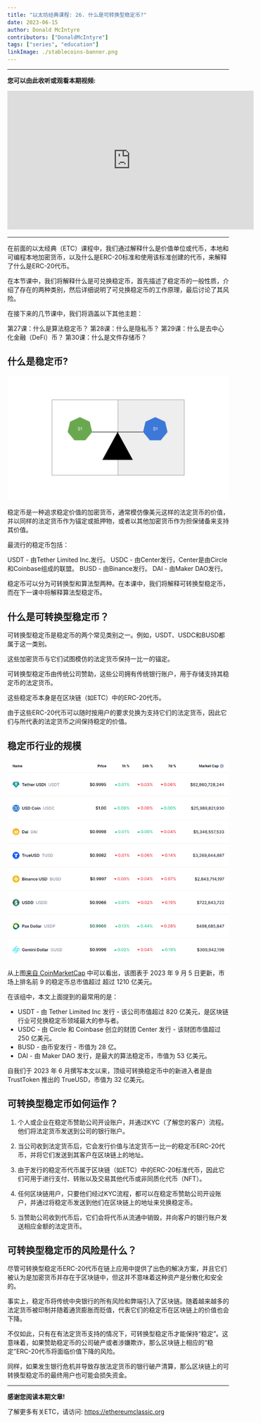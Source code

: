 ```yaml
---
title: "以太坊经典课程: 26. 什么是可转换型稳定币?"
date: 2023-06-15
author: Donald McIntyre
contributors: ["DonaldMcIntyre"]
tags: ["series", "education"]
linkImage: ./stablecoins-banner.png
---
```


---
**您可以由此收听或观看本期视频:**

<iframe width="560" height="315" src="https://www.youtube.com/embed/PbRULweED5o" title="YouTube video player" frameborder="0" allow="accelerometer; autoplay; clipboard-write; encrypted-media; gyroscope; picture-in-picture; web-share" allowfullscreen></iframe>

---

在前面的以太经典（ETC）课程中，我们通过解释什么是价值单位或代币，本地和可编程本地加密货币，以及什么是ERC-20标准和使用该标准创建的代币，来解释了什么是ERC-20代币。

在本节课中，我们将解释什么是可兑换稳定币，首先描述了稳定币的一般性质，介绍了存在的两种类别，然后详细说明了可兑换稳定币的工作原理，最后讨论了其风险。

在接下来的几节课中，我们将涵盖以下其他主题：

第27课：什么是算法稳定币？
第28课：什么是隐私币？
第29课：什么是去中心化金融（DeFi）币？
第30课：什么是文件存储币？

## 什么是稳定币?

![稳定币是与法定货币挂钩的](./1.png)

稳定币是一种追求稳定价值的加密货币，通常模仿像美元这样的法定货币的价值，并以同样的法定货币作为锚定或抵押物，或者以其他加密货币作为担保储备来支持其价值。

最流行的稳定币包括：

USDT - 由Tether Limited Inc.发行。
USDC - 由Center发行，Center是由Circle和Coinbase组成的联盟。
BUSD - 由Binance发行。
DAI - 由Maker DAO发行。

稳定币可以分为可转换型和算法型两种。在本课中，我们将解释可转换型稳定币，而在下一课中将解释算法型稳定币。

## 什么是可转换型稳定币？

可转换型稳定币是稳定币的两个常见类别之一。例如，USDT、USDC和BUSD都属于这一类别。

这些加密货币与它们试图模仿的法定货币保持一比一的锚定。

可转换型稳定币由传统公司赞助，这些公司拥有传统银行账户，用于存储支持其稳定币的法定货币。

这些稳定币本身是在区块链（如ETC）中的ERC-20代币。

由于这些ERC-20代币可以随时按用户的要求兑换为支持它们的法定货币，因此它们与所代表的法定货币之间保持稳定的价值。 

## 稳定币行业的规模

![稳定币领域。 更新于 2023 年 9 月 5 日。](22.png)

从上图[来自 CoinMarketCap](https://coinmarketcap.com/view/stablecoin/) 中可以看出，该图表于 2023 年 9 月 5 日更新，市场上排名前 9 的稳定币总市值超过 超过 1210 亿美元。

在该组中，本文上面提到的最常用的是：

- USDT - 由 Tether Limited Inc 发行 - 该公司市值超过 820 亿美元，是区块链行业可兑换稳定币领域最大的参与者。
- USDC - 由 Circle 和 Coinbase 创立的财团 Center 发行 - 该财团市值超过 250 亿美元。
- BUSD - 由币安发行 - 市值为 28 亿。
- DAI - 由 Maker DAO 发行，是最大的算法稳定币，市值为 53 亿美元。

自我们于 2023 年 6 月撰写本文以来，顶级可转换稳定币中的新进入者是由 TrustToken 推出的 TrueUSD，市值为 32 亿美元。

## 可转换型稳定币如何运作？

1. 个人或企业在稳定币赞助公司开设账户，并通过KYC（了解您的客户）流程。他们将法定货币发送到公司的银行账户。

2. 当公司收到法定货币后，它会发行价值与法定货币一比一的稳定币ERC-20代币，并将它们发送到其客户在区块链上的地址。

3. 由于发行的稳定币代币属于区块链（如ETC）中的ERC-20标准代币，因此它们可用于进行支付、转账以及交易其他代币或非同质化代币（NFT）。

4. 任何区块链用户，只要他们经过KYC流程，都可以在稳定币赞助公司开设账户，并通过将稳定币发送到他们在区块链上的地址来兑换稳定币。

5. 当赞助公司收到代币后，它们会将代币从流通中销毁，并向客户的银行账户发送相应金额的法定货币。

## 可转换型稳定币的风险是什么？

尽管可转换型稳定币ERC-20代币在链上应用中提供了出色的解决方案，并且它们被认为是加密货币并存在于区块链中，但这并不意味着这种资产是分散化和安全的。

事实上，稳定币将传统中央银行的所有风险和弊端引入了区块链。随着越来越多的法定货币被印制并随着通货膨胀而贬值，代表它们的稳定币在区块链上的价值也会下降。

不仅如此，只有在有法定货币支持的情况下，可转换型稳定币才能保持“稳定”。这意味着，如果赞助稳定币的公司破产或者涉嫌欺诈，那么区块链上相应的“稳定”ERC-20代币将面临价值下降的风险。

同样，如果发生银行危机并导致存放法定货币的银行破产清算，那么区块链上的可转换型稳定币的最终用户也可能会损失资金。

---

**感谢您阅读本期文章!**

了解更多有关ETC，请访问: https://ethereumclassic.org
